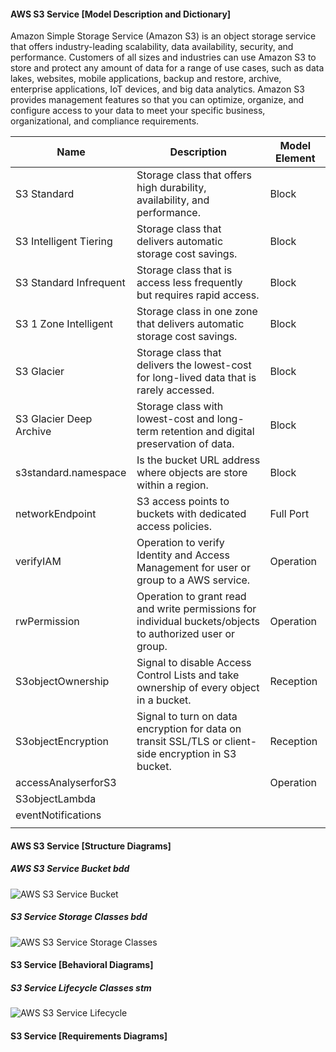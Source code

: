 
#### AWS S3 Service [Model Description and Dictionary]

Amazon Simple Storage Service (Amazon S3) is an object storage service that offers industry-leading scalability, data availability, security, and performance. Customers of all sizes and industries can use Amazon S3 to store and protect any amount of data for a range of use cases, such as data lakes, websites, mobile applications, backup and restore, archive, enterprise applications, IoT devices, and big data analytics. Amazon S3 provides management features so that you can optimize, organize, and configure access to your data to meet your specific business, organizational, and compliance requirements.

| Name                    | Description                                                                                               | Model Element |
| ----------------------- | --------------------------------------------------------------------------------------------------------- | ------------- |
| S3 Standard             | Storage class that offers high durability, availability, and performance.                                 | Block         |
| S3 Intelligent Tiering  | Storage class that delivers automatic storage cost savings.                                               | Block         |
| S3 Standard Infrequent  | Storage class that is access less frequently but requires rapid access.                                   | Block         |
| S3 1 Zone Intelligent   | Storage class in one zone that delivers automatic storage cost savings.                                   | Block         |
| S3 Glacier              | Storage class that delivers the lowest-cost for long-lived data that is rarely accessed.                  | Block         |
| S3 Glacier Deep Archive | Storage class with lowest-cost and long-term retention and digital preservation of data.                  | Block         |
| s3standard.namespace    | Is the bucket URL address where objects are store within a region.                                        | Block         |
| networkEndpoint         | S3 access points to buckets with dedicated access policies.                                               | Full Port     |
| verifyIAM               | Operation to verify Identity and Access Management for user or group to a AWS service.                    | Operation     |
| rwPermission            | Operation to grant read and write permissions for individual buckets/objects to authorized user or group. | Operation     |
| S3objectOwnership       | Signal to disable Access Control Lists and take ownership of every object in a bucket.                    | Reception     |
| S3objectEncryption      | Signal to turn on data encryption for data on transit SSL/TLS or client-side encryption in S3 bucket.     | Reception     |
| accessAnalyserforS3     |                                                                                                           | Operation     |
| S3objectLambda          |                                                                                                           |               |
| eventNotifications      |                                                                                                           |               |
|                         |                                                                                                           |               |

#### AWS S3 Service [Structure Diagrams]

##### AWS S3 Service Bucket bdd

![AWS S3 Service Bucket](https://github.com/kentmichae/AWS-Architecture-Model-Repository/blob/main/Packages/S3/AWS%20S3%20Service-S3%20Bucket%20bdd.svg)

##### S3 Service Storage Classes bdd

![AWS S3 Service Storage Classes](https://github.com/kentmichae/AWS-Architecture-Model-Repository/blob/main/Packages/S3/AWS%20S3%20Service-S3%20Storage%20Classes%20bdd.svg)

#### S3 Service [Behavioral Diagrams]

##### S3 Service Lifecycle Classes stm

![AWS S3 Service Lifecycle](https://github.com/kentmichae/AWS-Architecture-Model-Repository/blob/main/Packages/S3/AWS%20S3%20Service-S3%20Lifecycle%20stm.svg)

#### S3 Service [Requirements Diagrams]
